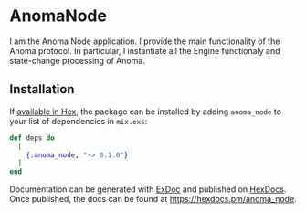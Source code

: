# AnomaNode

I am the Anoma Node application. I provide the main functionality of the
Anoma protocol. In particular, I instantiate all the Engine functionaly and
state-change processing of Anoma.

## Installation

If [available in Hex](https://hex.pm/docs/publish), the package can be installed
by adding `anoma_node` to your list of dependencies in `mix.exs`:

```elixir
def deps do
  [
    {:anoma_node, "~> 0.1.0"}
  ]
end
```

Documentation can be generated with [ExDoc](https://github.com/elixir-lang/ex_doc)
and published on [HexDocs](https://hexdocs.pm). Once published, the docs can
be found at <https://hexdocs.pm/anoma_node>.
